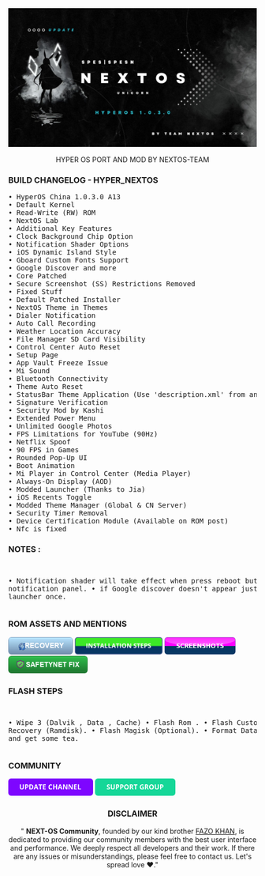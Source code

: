 <div align="center" >
  <img  src="https://raw.githubusercontent.com/Fazokhan/Project-NextOS-/main/assets/banner.jpg"  />
  <p>HYPER OS PORT AND MOD BY NEXTOS-TEAM</p>
</div>
<h3>BUILD CHANGELOG - HYPER_NEXTOS</h3>
<pre>
• HyperOS China 1.0.3.0 A13
• Default Kernel
• Read-Write (RW) ROM
• NextOS Lab
• Additional Key Features
• Clock Background Chip Option
• Notification Shader Options
• iOS Dynamic Island Style
• Gboard Custom Fonts Support
• Google Discover and more
• Core Patched
• Secure Screenshot (SS) Restrictions Removed
• Fixed Stuff 
• Default Patched Installer
• NextOS Theme in Themes
• Dialer Notification
• Auto Call Recording
• Weather Location Accuracy
• File Manager SD Card Visibility
• Control Center Auto Reset
• Setup Page
• App Vault Freeze Issue
• Mi Sound
• Bluetooth Connectivity
• Theme Auto Reset
• StatusBar Theme Application (Use 'description.xml' from any '.mtz' theme)
• Signature Verification
• Security Mod by Kashi
• Extended Power Menu
• Unlimited Google Photos
• FPS Limitations for YouTube (90Hz)
• Netflix Spoof
• 90 FPS in Games
• Rounded Pop-Up UI
• Boot Animation
• Mi Player in Control Center (Media Player)
• Always-On Display (AOD)
• Modded Launcher (Thanks to Jia)
• iOS Recents Toggle
• Modded Theme Manager (Global & CN Server)
• Security Timer Removal
• Device Certification Module (Available on ROM post)
• Nfc is fixed
</pre>

<h3> NOTES :</h3>
<pre>

• Notification shader will take effect when press reboot button from notification panel.
• if Google discover doesn't appear just reboot the launcher once.
</pre>


<h3>ROM ASSETS AND MENTIONS</h3>
<a href="https://t.me/RN11PakCommunity/28682"><img  height="35" src="https://raw.githubusercontent.com/Fazokhan/Project-NextOS-/main/assets/recovery_button.png"  /></a>
<a href="https://github.com/Fazokhan/Project-NextOS-?tab=readme-ov-file#-flash-steps"><img  height="35" src="https://raw.githubusercontent.com/Fazokhan/Project-NextOS-/main/assets/button_installation-steps.png"  /></a>
<a href="https://t.me/SSgroupRN11"><img  height="35" src="https://raw.githubusercontent.com/Fazokhan/Project-NextOS-/main/assets/button_screenshots.png"  /></a>
<a href="https://t.me/CloudfilesSC/210"><img  height="35" src="https://raw.githubusercontent.com/Fazokhan/Project-NextOS-/main/assets/safety_button.png"  /></a>

<h3> FLASH STEPS</h3>
<pre>

• Wipe 3 (Dalvik , Data , Cache)
• Flash Rom .
• Flash Custom Recovery (Ramdisk).
• Flash Magisk (Optional).
• Format Data.
• Reboot and get some tea.
</pre>

<h3>COMMUNITY</h3>

<a href="https://t.me/RedmiN11Pak"><img  height="35" src="https://raw.githubusercontent.com/Fazokhan/Project-NextOS-/main/assets/button_update-channel.png"  /></a>
<a href="https://t.me/RN11PakCommunity"><img  height="35" src="https://raw.githubusercontent.com/Fazokhan/Project-NextOS-/main/assets/button_support-group.png"  /></a>


<h3 align="center" >DISCLAIMER</h3>
<p align="center">" <b>NEXT-OS Community</b>, founded by our kind brother <a href="https://t.me/Fazokhan">FAZO KHAN</a>, is dedicated to providing our community members with the best user interface and performance. We deeply respect all developers and their work. If there are any issues or misunderstandings, please feel free to contact us. Let's spread love ❤️."




</p>



